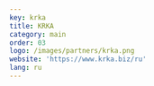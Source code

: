 ```yaml
---
key: krka
title: KRKA
category: main
order: 03
logo: /images/partners/krka.png
website: 'https://www.krka.biz/ru'
lang: ru
---
```

